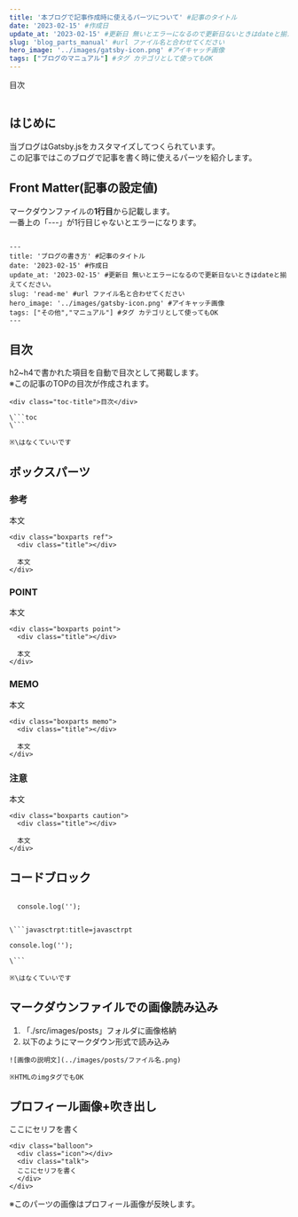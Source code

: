 ```yaml
---
title: '本ブログで記事作成時に使えるパーツについて' #記事のタイトル
date: '2023-02-15' #作成日
update_at: '2023-02-15' #更新日 無いとエラーになるので更新日ないときはdateと揃えてください。
slug: 'blog_parts_manual' #url ファイル名と合わせてください
hero_image: '../images/gatsby-icon.png' #アイキャッチ画像
tags: ["ブログのマニュアル"] #タグ カテゴリとして使ってもOK
---
```


<div class="toc-title">目次</div>

```toc
```

## はじめに

当ブログはGatsby.jsをカスタマイズしてつくられています。<br>
この記事ではこのブログで記事を書く時に使えるパーツを紹介します。 

## Front Matter(記事の設定値)
マークダウンファイルの**1行目**から記載します。  
一番上の「---」が1行目じゃないとエラーになります。

```FrontMatter:title=FrontMatter

---
title: 'ブログの書き方' #記事のタイトル
date: '2023-02-15' #作成日
update_at: '2023-02-15' #更新日 無いとエラーになるので更新日ないときはdateと揃えてください。
slug: 'read-me' #url ファイル名と合わせてください
hero_image: '../images/gatsby-icon.png' #アイキャッチ画像
tags: ["その他","マニュアル"] #タグ カテゴリとして使ってもOK
---

```

## 目次
h2~h4で書かれた項目を自動で目次として掲載します。  
※この記事のTOPの目次が作成されます。

```Markdown:title=HTML+Markdown
<div class="toc-title">目次</div>

\```toc
\```

※\はなくていいです

```

## ボックスパーツ

### 参考

<div class="boxparts ref">
  <div class="title"></div>
  
  本文
</div>

```HTML:title=HTML
<div class="boxparts ref">
  <div class="title"></div>
  
  本文
</div>

```

### POINT

<div class="boxparts point">
  <div class="title"></div>
  
  本文
</div>

```HTML:title=HTML
<div class="boxparts point">
  <div class="title"></div>
  
  本文
</div>

```

### MEMO

<div class="boxparts memo">
  <div class="title"></div>
  
  本文
</div>

```HTML:title=HTML
<div class="boxparts memo">
  <div class="title"></div>
  
  本文
</div>

```

### 注意

<div class="boxparts caution">
  <div class="title"></div>
  
  本文
</div>

```HTML:title=HTML
<div class="boxparts caution">
  <div class="title"></div>
  
  本文
</div>

```

## コードブロック

```javascript:title=javascript

  console.log('');

```

```

\```javasctrpt:title=javasctrpt

console.log('');

\```

※\はなくていいです

```

## マークダウンファイルでの画像読み込み

1. 「./src/images/posts」フォルダに画像格納
2. 以下のようにマークダウン形式で読み込み  

```MarkDown:title=MarkDown
![画像の説明文](../images/posts/ファイル名.png)

※HTMLのimgタグでもOK
```


## プロフィール画像+吹き出し

<div class="balloon">
  <div class="icon"></div>
  <div class="talk">
  ここにセリフを書く
  </div>
</div>

```HTML:title=HTML
<div class="balloon">
  <div class="icon"></div>
  <div class="talk">
  ここにセリフを書く
  </div>
</div>

```

※このパーツの画像はプロフィール画像が反映します。